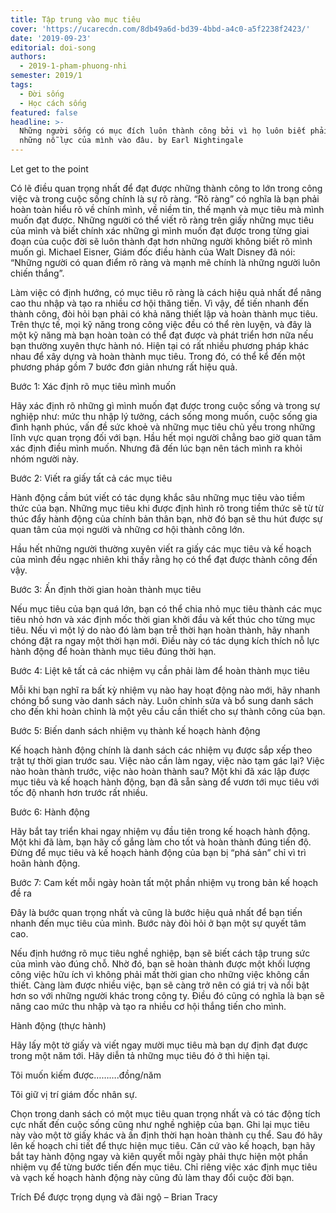 ```yaml
---
title: Tập trung vào mục tiêu
cover: 'https://ucarecdn.com/8db49a6d-bd39-4bbd-a4c0-a5f2238f2423/'
date: '2019-09-23'
editorial: doi-song
authors:
  - 2019-1-pham-phuong-nhi
semester: 2019/1
tags:
  - Đời sống
  - Học cách sống
featured: false
headline: >-
  Những người sống có mục đích luôn thành công bởi vì họ luôn biết phải hướng
  những nỗ lực của mình vào đâu. by Earl Nightingale
---
```

Let get to the point

Có lẽ điều quan trọng nhất để đạt được những thành công to lớn trong công việc và trong cuộc sống chính là sự rõ ràng. “Rõ ràng” có nghĩa là bạn phải hoàn toàn hiểu rõ về chính mình, về niềm tin, thế mạnh và mục tiêu mà mình muốn đạt được. Những người có thể viết rõ ràng trên giấy những mục tiêu của mình và biết chính xác những gì mình muốn đạt được trong từng giai đoạn của cuộc đời sẽ luôn thành đạt hơn những người không biết rõ mình muốn gì. Michael Eisner, Giám đốc điều hành của Walt Disney đã nói: “Những người có quan điểm rõ ràng và mạnh mẽ chính là những người luôn chiến thắng”.



Làm việc có định hướng, có mục tiêu rõ ràng là cách hiệu quả nhất để nâng cao thu nhập và tạo ra nhiều cơ hội thăng tiến. Vì vậy, để tiến nhanh đến thành công, đòi hỏi bạn phải có khả năng thiết lập và hoàn thành mục tiêu. Trên thực tế, mọi kỹ năng trong công việc đều có thể rèn luyện, và đây là một kỹ năng mà bạn hoàn toàn có thể đạt được và phát triển hơn nữa nếu bạn thường xuyên thực hành nó. Hiện tại có rất nhiều phương pháp khác nhau để xây dựng và hoàn thành mục tiêu. Trong đó, có thể kể đến một phương pháp gồm 7 bước đơn giản nhưng rất hiệu quả.



Bước 1: Xác định rõ mục tiêu mình muốn



Hãy xác định rõ những gì mình muốn đạt được trong cuộc sống và trong sự nghiệp như: mức thu nhập lý tưởng, cách sống mong muốn, cuộc sống gia đình hạnh phúc, vấn đề sức khoẻ và những mục tiêu chủ yếu trong những lĩnh vực quan trọng đối với bạn. Hầu hết mọi người chẳng bao giờ quan tâm xác định điều mình muốn. Nhưng đã đến lúc bạn nên tách mình ra khỏi nhóm người này.



Bước 2: Viết ra giấy tất cả các mục tiêu



Hành động cầm bút viết có tác dụng khắc sâu những mục tiêu vào tiềm thức của bạn. Những mục tiêu khi được định hình rõ trong tiềm thức sẽ từ từ thúc đẩy hành động của chính bản thân bạn, nhờ đó bạn sẽ thu hút được sự quan tâm của mọi người và những cơ hội thành công lớn.



Hầu hết những người thường xuyên viết ra giấy các mục tiêu và kế hoạch của mình đều ngạc nhiên khi thấy rằng họ có thể đạt được thành công đến vậy.



Bước 3: Ấn định thời gian hoàn thành mục tiêu



Nếu mục tiêu của bạn quá lớn, bạn có thể chia nhỏ mục tiêu thành các mục tiêu nhỏ hơn và xác định mốc thời gian khởi đầu và kết thúc cho từng mục tiêu. Nếu vì một lý do nào đó làm bạn trễ thời hạn hoàn thành, hãy nhanh chóng đặt ra ngay một thời hạn mới. Điều này có tác dụng kích thích nỗ lực hành động để hoàn thành mục tiêu đúng thời hạn.



Bước 4: Liệt kê tất cả các nhiệm vụ cần phải làm để hoàn thành mục tiêu



Mỗi khi bạn nghĩ ra bất kỳ nhiệm vụ nào hay hoạt động nào mới, hãy nhanh chóng bổ sung vào danh sách này. Luôn chỉnh sửa và bổ sung danh sách cho đến khi hoàn chỉnh là một yêu cầu cần thiết cho sự thành công của bạn.



Bước 5: Biến danh sách nhiệm vụ thành kế hoạch hành động



Kế hoạch hành động chính là danh sách các nhiệm vụ được sắp xếp theo trật tự thời gian trước sau. Việc nào cần làm ngay, việc nào tạm gác lại? Việc nào hoàn thành trước, việc nào hoàn thành sau? Một khi đã xác lập được mục tiêu và kế hoạch hành động, bạn đã sẵn sàng để vươn tới mục tiêu với tốc độ nhanh hơn trước rất nhiều.



Bước 6: Hành động



Hãy bắt tay triển khai ngay nhiệm vụ đầu tiên trong kế hoạch hành động. Một khi đã làm, bạn hãy cố gắng làm cho tốt và hoàn thành đúng tiến độ. Đừng để mục tiêu và kế hoạch hành động của bạn bị “phá sản” chỉ vì trì hoãn hành động.



Bước 7: Cam kết mỗi ngày hoàn tất một phần nhiệm vụ trong bản kế hoạch đề ra



Đây là bước quan trọng nhất và cũng là bước hiệu quả nhất để bạn tiến nhanh đến mục tiêu của mình. Bước này đòi hỏi ở bạn một sự quyết tâm cao.



Nếu định hướng rõ mục tiêu nghề nghiệp, bạn sẽ biết cách tập trung sức của mình vào đúng chỗ. Nhờ đó, bạn sẽ hoàn thành được một khối lượng công việc hữu ích vì không phải mất thời gian cho những việc không cần thiết. Càng làm được nhiều việc, bạn sẽ càng trở nên có giá trị và nổi bật hơn so với những người khác trong công ty. Điều đó cũng có nghĩa là bạn sẽ nâng cao mức thu nhập và tạo ra nhiều cơ hội thắng tiến cho mình.



Hành động (thực hành)



Hãy lấy một tờ giấy và viết ngay mười mục tiêu mà bạn dự định đạt được trong một năm tới. Hãy diễn tả những mục tiêu đó ở thì hiện tại.



Tôi muốn kiếm được……….đồng/năm

Tôi giữ vị trí giám đốc nhân sự.

Chọn trong danh sách có một mục tiêu quan trọng nhất và có tác động tích cực nhất đến cuộc sống cũng như nghề nghiệp của bạn. Ghi lại mục tiêu này vào một tờ giấy khác và ấn định thời hạn hoàn thành cụ thể. Sau đó hãy lên kế hoạch chi tiết để thực hiện mục tiêu. Căn cứ vào kế hoạch, bạn hãy bắt tay hành động ngay và kiên quyết mỗi ngày phải thực hiện một phần nhiệm vụ để từng bước tiến đến mục tiêu. Chỉ riêng việc xác định mục tiêu và vạch kế hoạch hành động này cũng đủ làm thay đổi cuộc đời bạn.



Trích Để được trọng dụng và đãi ngộ – Brian Tracy
